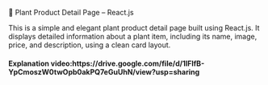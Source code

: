 🌿 Plant Product Detail Page – React.js

This is a simple and elegant plant product detail page built using React.js. It displays detailed information about a plant item, including its name, image, price, and description, using a clean card layout.

<h4>Explanation video:https://drive.google.com/file/d/1lFlfB-YpCmoszW0twOpb0akPQ7eGuUhN/view?usp=sharing</h4>

